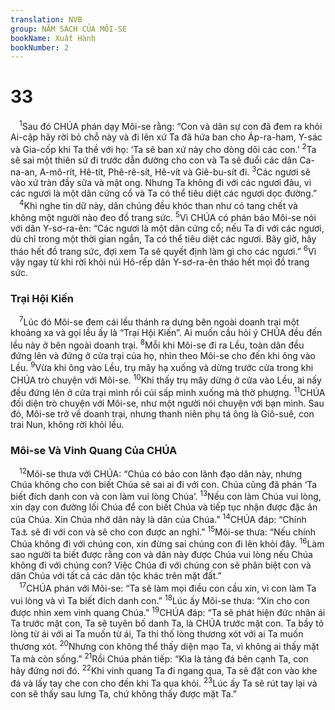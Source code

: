 ```yaml
---
translation: NVB
group: NĂM SÁCH CỦA MÔI-SE
bookName: Xuất Hành 
bookNumber: 2
---
```


<div class="title"><h1>33</h1></div>
<span class="verse xu_33_1"> <sup>1</sup>Sau đó CHÚA phán dạy Môi-se rằng: “Con và dân sự con đã đem ra khỏi Ai-cập hãy rời bỏ chỗ này và đi lên xứ Ta đã hứa ban cho Áp-ra-ham, Y-sác và Gia-cốp khi Ta thề với họ: ‘Ta sẽ ban xứ này cho dòng dõi các con.’ </span>
<span class="verse xu_33_2"><sup>2</sup>Ta sẽ sai một thiên sứ đi trước dẫn đường cho con và Ta sẽ đuổi các dân Ca-na-an, A-mô-rít, Hê-tít, Phê-rê-sít, Hê-vít và Giê-bu-sít đi. </span>
<span class="verse xu_33_3"><sup>3</sup>Các ngươi sẽ vào xứ tràn đầy sữa và mật ong. Nhưng Ta không đi với các ngươi đâu, vì các ngươi là một dân cứng cổ và Ta có thể tiêu diệt các ngươi dọc đường.” <br/></span>
<span class="verse xu_33_4"> <sup>4</sup>Khi nghe tin dữ này, dân chúng đều khóc than như có tang chết và không một người nào đeo đồ trang sức. </span>
<span class="verse xu_33_5"><sup>5</sup>Vì CHÚA có phán bảo Môi-se nói với dân Y-sơ-ra-ên: “Các ngươi là một dân cứng cổ; nếu Ta đi với các ngươi, dù chỉ trong một thời gian ngắn, Ta có thể tiêu diệt các ngươi. Bây giờ, hãy tháo hết đồ trang sức, đợi xem Ta sẽ quyết định làm gì cho các ngươi.” </span>
<span class="verse xu_33_6"><sup>6</sup>Vì vậy ngay từ khi rời khỏi núi Hô-rếp dân Y-sơ-ra-ên tháo hết mọi đồ trang sức. <br/></span>
<div class="title"><h3>Trại Hội Kiến </h3></div>
<span class="verse xu_33_7"> <sup>7</sup>Lúc đó Môi-se đem cái lều thánh ra dựng bên ngoài doanh trại một khoảng xa và gọi lều ấy là “Trại Hội Kiến”. Ai muốn cầu hỏi ý CHÚA đều đến lều này ở bên ngoài doanh trại. </span>
<span class="verse xu_33_8"><sup>8</sup>Mỗi khi Môi-se đi ra Lều, toàn dân đều đứng lên và đứng ở cửa trại của họ, nhìn theo Môi-se cho đến khi ông vào Lều. </span>
<span class="verse xu_33_9"><sup>9</sup>Vừa khi ông vào Lều, trụ mây hạ xuống và dừng trước cửa trong khi CHÚA trò chuyện với Môi-se. </span>
<span class="verse xu_33_10"><sup>10</sup>Khi thấy trụ mây dừng ở cửa vào Lều, ai nấy đều đứng lên ở cửa trại mình rồi cúi sấp mình xuống mà thờ phượng. </span>
<span class="verse xu_33_11"><sup>11</sup>CHÚA đối diện trò chuyện với Môi-se, như một người nói chuyện với bạn mình. Sau đó, Môi-se trở về doanh trại, nhưng thanh niên phụ tá ông là Giô-suê, con trai Nun, không rời khỏi lều. <br/></span>
<div class="title"><h3>Môi-se Và Vinh Quang Của CHÚA </h3></div>
<span class="verse xu_33_12"> <sup>12</sup>Môi-se thưa với CHÚA: “Chúa có bảo con lãnh đạo dân này, nhưng Chúa không cho con biết Chúa sẽ sai ai đi với con. Chúa cũng đã phán ‘Ta biết đích danh con và con làm vui lòng Chúa’. </span>
<span class="verse xu_33_13"><sup>13</sup>Nếu con làm Chúa vui lòng, xin dạy con đường lối Chúa để con biết Chúa và tiếp tục nhận được đặc ân của Chúa. Xin Chúa nhớ dân này là dân của Chúa.” </span>
<span class="verse xu_33_14"><sup>14</sup>CHÚA đáp: “Chính Ta<a data-toggle="tooltip" data-placement="bottom" title="“Sự hiện diện” của Ta">⚓</a> sẽ đi với con và sẽ cho con được an nghỉ.” </span>
<span class="verse xu_33_15"><sup>15</sup>Môi-se thưa: “Nếu chính Chúa không đi với chúng con, xin đừng sai chúng con đi lên khỏi đây. </span>
<span class="verse xu_33_16"><sup>16</sup>Làm sao người ta biết được rằng con và dân này được Chúa vui lòng nếu Chúa không đi với chúng con? Việc Chúa đi với chúng con sẽ phân biệt con và dân Chúa với tất cả các dân tộc khác trên mặt đất.” <br/></span>
<span class="verse xu_33_17"> <sup>17</sup>CHÚA phán với Môi-se: “Ta sẽ làm mọi điều con cầu xin, vì con làm Ta vui lòng và vì Ta biết đích danh con.” </span>
<span class="verse xu_33_18"><sup>18</sup>Lúc ấy Môi-se thưa: “Xin cho con được nhìn xem vinh quang Chúa.” </span>
<span class="verse xu_33_19"><sup>19</sup>CHÚA đáp: “Ta sẽ phát hiện đức nhân ái Ta trước mặt con, Ta sẽ tuyên bố danh Ta, là CHÚA trước mặt con. Ta bầy tỏ lòng từ ái với ai Ta muốn từ ái, Ta thi thố lòng thương xót với ai Ta muốn thương xót. </span>
<span class="verse xu_33_20"><sup>20</sup>Nhưng con không thể thấy diện mạo Ta, vì không ai thấy mặt Ta mà còn sống.” </span>
<span class="verse xu_33_21"><sup>21</sup>Rồi Chúa phán tiếp: “Kìa là tảng đá bên cạnh Ta, con hãy đứng nơi đó. </span>
<span class="verse xu_33_22"><sup>22</sup>Khi vinh quang Ta đi ngang qua, Ta sẽ đặt con vào khe đá và lấy tay che con cho đến khi Ta qua khỏi. </span>
<span class="verse xu_33_23"><sup>23</sup>Lúc ấy Ta sẽ rút tay lại và con sẽ thấy sau lưng Ta, chứ không thấy được mặt Ta.” <br/></span>

